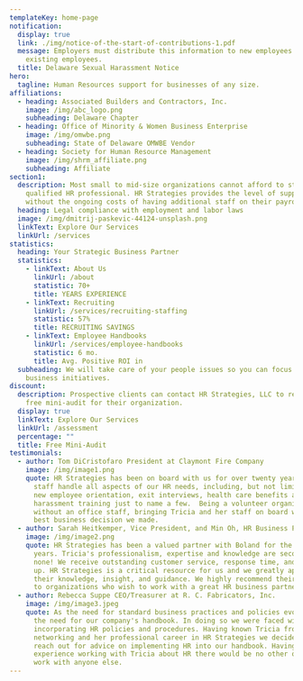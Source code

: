 ```yaml
---
templateKey: home-page
notification:
  display: true
  link: ./img/notice-of-the-start-of-contributions-1.pdf
  message: Employers must distribute this information to new employees and
    existing employees.
  title: Delaware Sexual Harassment Notice
hero:
  tagline: Human Resources support for businesses of any size.
affiliations:
  - heading: Associated Builders and Contractors, Inc.
    image: /img/abc_logo.png
    subheading: Delaware Chapter
  - heading: Office of Minority & Women Business Enterprise
    image: /img/omwbe.png
    subheading: State of Delaware OMWBE Vendor
  - heading: Society for Human Resource Management
    image: /img/shrm_affiliate.png
    subheading: Affiliate
section1:
  description: Most small to mid-size organizations cannot afford to staff a
    qualified HR professional. HR Strategies provides the level of support
    without the ongoing costs of having additional staff on their payroll.
  heading: Legal compliance with employment and labor laws
  image: /img/dmitrij-paskevic-44124-unsplash.png
  linkText: Explore Our Services
  linkUrl: /services
statistics:
  heading: Your Strategic Business Partner
  statistics:
    - linkText: About Us
      linkUrl: /about
      statistic: 70+
      title: YEARS EXPERIENCE
    - linkText: Recruiting
      linkUrl: /services/recruiting-staffing
      statistic: 57%
      title: RECRUITING SAVINGS
    - linkText: Employee Handbooks
      linkUrl: /services/employee-handbooks
      statistic: 6 mo.
      title: Avg. Positive ROI in
  subheading: We will take care of your people issues so you can focus on your
    business initiatives.
discount:
  description: Prospective clients can contact HR Strategies, LLC to receive a
    free mini-audit for their organization.
  display: true
  linkText: Explore Our Services
  linkUrl: /assessment
  percentage: ""
  title: Free Mini-Audit
testimonials:
  - author: Tom DiCristofaro President at Claymont Fire Company
    image: /img/image1.png
    quote: HR Strategies has been on board with us for over twenty years. Tricia and
      staff handle all aspects of our HR needs, including, but not limited to,
      new employee orientation, exit interviews, health care benefits and
      harassment training just to name a few.  Being a volunteer organization
      without an office staff, bringing Tricia and her staff on board was the
      best business decision we made.
  - author: Sarah Heitkemper, Vice President, and Min Oh, HR Business Partner at Boland
    image: /img/image2.png
    quote: HR Strategies has been a valued partner with Boland for the past five
      years. Tricia's professionalism, expertise and knowledge are second to
      none! We receive outstanding customer service, response time, and follow
      up. HR Strategies is a critical resource for us and we greatly appreciate
      their knowledge, insight, and guidance. We highly recommend their services
      to organizations who wish to work with a great HR business partner!
  - author: Rebecca Suppe CEO/Treasurer at R. C. Fabricators, Inc.
    image: /img/image3.jpeg
    quote: As the need for standard business practices and policies evolve, so did
      the need for our company's handbook. In doing so we were faced with
      incorporating HR policies and procedures. Having known Tricia from
      networking and her professional career in HR Strategies we decided to
      reach out for advice on implementing HR into our handbook. Having
      experience working with Tricia about HR there would be no other option to
      work with anyone else.
---
```

